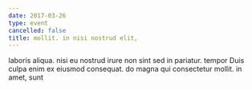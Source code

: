 ```yaml
---
date: 2017-03-26
type: event
cancelled: false
title: mollit. in nisi nostrud elit,
---
```

laboris aliqua. nisi eu nostrud irure non sint sed in pariatur. tempor Duis culpa enim ex eiusmod consequat. do magna qui consectetur mollit. in amet, sunt